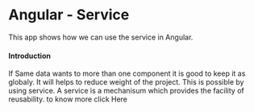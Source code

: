# Angular - Service
This app shows how we can use the service in Angular.<br>
<h4>Introduction</h4>
<p>If Same data wants to more than one component it is good to keep it as globaly. It will helps to reduce weight of the project.
This is possible by using service. A service is a mechanisum which provides the facility of reusability. to know more click Here<a href="https://angular.io/tutorial/toh-pt4"></a><p/>
